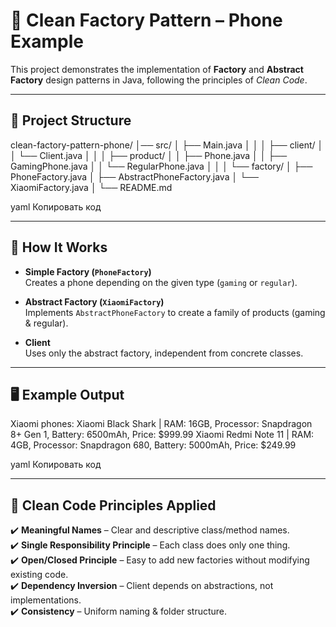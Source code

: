 # 📱 Clean Factory Pattern – Phone Example  

This project demonstrates the implementation of **Factory** and **Abstract Factory** design patterns in Java, following the principles of *Clean Code*.  

---

## 📂 Project Structure  

clean-factory-pattern-phone/
│── src/
│ ├── Main.java
│ │
│ ├── client/
│ │ └── Client.java
│ │
│ ├── product/
│ │ ├── Phone.java
│ │ ├── GamingPhone.java
│ │ └── RegularPhone.java
│ │
│ └── factory/
│ ├── PhoneFactory.java
│ ├── AbstractPhoneFactory.java
│ └── XiaomiFactory.java
│
└── README.md

yaml
Копировать код

---

## 🚀 How It Works  

- **Simple Factory (`PhoneFactory`)**  
  Creates a phone depending on the given type (`gaming` or `regular`).  

- **Abstract Factory (`XiaomiFactory`)**  
  Implements `AbstractPhoneFactory` to create a family of products (gaming & regular).  

- **Client**  
  Uses only the abstract factory, independent from concrete classes.  

---

## 🖥️ Example Output  

Xiaomi phones:
Xiaomi Black Shark | RAM: 16GB, Processor: Snapdragon 8+ Gen 1, Battery: 6500mAh, Price: $999.99
Xiaomi Redmi Note 11 | RAM: 4GB, Processor: Snapdragon 680, Battery: 5000mAh, Price: $249.99

yaml
Копировать код

---

## 🧹 Clean Code Principles Applied  

✔️ **Meaningful Names** – Clear and descriptive class/method names.  
✔️ **Single Responsibility Principle** – Each class does only one thing.  
✔️ **Open/Closed Principle** – Easy to add new factories without modifying existing code.  
✔️ **Dependency Inversion** – Client depends on abstractions, not implementations.  
✔️ **Consistency** – Uniform naming & folder structure.  
